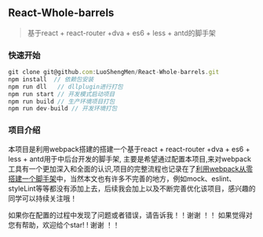 ## React-Whole-barrels
>  基于react + react-router +dva + es6 + less + antd的脚手架

### 快速开始
```javascript
git clone git@github.com:LuoShengMen/React-Whole-barrels.git
npm install  // 依赖包安装
npm run dll   // dllplugin进行打包
npm run start // 开发模式启动项目
npm run build // 生产环境项目打包
npm run dev-build // 开发环境打包
```

### 项目介绍
本项目是利用webpack搭建的搭建一个基于react + react-router +dva + es6 + less + antd用于中后台开发的脚手架,
主要是希望通过配置本项目,来对webpack工具有一个更加深入和全面的认识,项目的完整流程也记录在了[利用webpack从零搭建一个脚手架]()中，当然本文也有许多不完善的地方，例如mock、eslint、styleLint等等都没有添加上去，后续我会加上以及不断完善优化该项目，感兴趣的同学可以持续关注哦！

如果你在配置的过程中发现了问题或者错误，请告诉我！！谢谢 ！！
如果觉得对您有帮助，欢迎给个star! ! 谢谢 ！！
